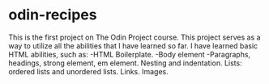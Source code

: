 # odin-recipes
This is the first project on The Odin Project course. 
This project serves as a way to utilize all the abilities that I have learned so far.
I have learned basic HTML abilities, such as:
-HTML Boilerplate.
-Body element
-Paragraphs, headings, strong element, em element.
Nesting and indentation.
Lists: ordered lists and unordered lists.
Links.
Images.
